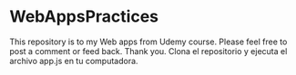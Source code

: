 # WebAppsPractices
This repository is to my Web apps from Udemy course. Please feel free to post a comment or feed back. Thank you.
Clona el repositorio y ejecuta el archivo app.js en tu computadora.
